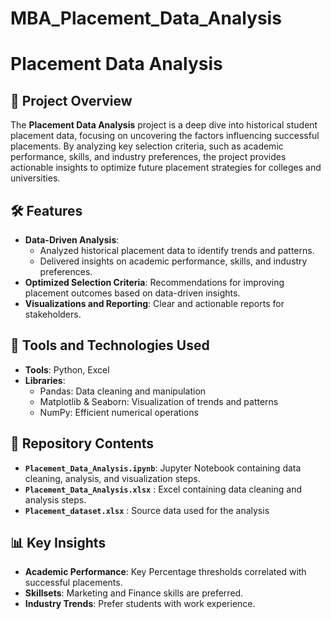 # MBA_Placement_Data_Analysis
# Placement Data Analysis  

## 📌 Project Overview  
The **Placement Data Analysis** project is a deep dive into historical student placement data, focusing on uncovering the factors influencing successful placements. By analyzing key selection criteria, such as academic performance, skills, and industry preferences, the project provides actionable insights to optimize future placement strategies for colleges and universities.  

## 🛠️ Features  
- **Data-Driven Analysis**:  
  - Analyzed historical placement data to identify trends and patterns.  
  - Delivered insights on academic performance, skills, and industry preferences.  
- **Optimized Selection Criteria**: Recommendations for improving placement outcomes based on data-driven insights.  
- **Visualizations and Reporting**: Clear and actionable reports for stakeholders.  

## 🔧 Tools and Technologies Used  
- **Tools**: Python, Excel  
- **Libraries**:  
  - Pandas: Data cleaning and manipulation  
  - Matplotlib & Seaborn: Visualization of trends and patterns  
  - NumPy: Efficient numerical operations  

## 🐂 Repository Contents  
- **`Placement_Data_Analysis.ipynb`**: Jupyter Notebook containing data cleaning, analysis, and visualization steps.  
- **`Placement_Data_Analysis.xlsx`** : Excel containing data cleaning and analysis steps.
- **`Placement_dataset.xlsx`** : Source data used for the analysis

## 📊 Key Insights  
- **Academic Performance**: Key Percentage thresholds correlated with successful placements.  
- **Skillsets**: Marketing and Finance skills are preferred.  
- **Industry Trends**: Prefer students with work experience.  

  
